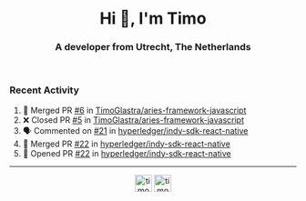<h1 align="center">Hi 👋, I'm Timo</h1>
<h3 align="center">A developer from Utrecht, The Netherlands</h3>
<br/>
<!-- https://github.com/rahuldkjain/github-profile-readme-generator --!>

<!--  <p align="left"><img src="https://github-readme-stats.vercel.app/api?username=timoglastra&show_icons=true&count_private=true&" alt="timoglastra" /></p> --!>

<!--
Github language stats
<p align="left"><img src="https://github-readme-stats.vercel.app/api/top-langs/?username=timoglastra&layout=compact" alt="timoglastra" /><p>
-->

<!-- Codestats language stats -->
<!-- <p align="left"><img src="https://codestats-readme.vercel.app/api/top-langs/?username=timoglastra&layout=compact&language_count=12" alt="timoglastra" /><p>    --!>
  
<h3>Recent Activity</h3>

<!--START_SECTION:activity-->
1. 🎉 Merged PR [#6](https://github.com/TimoGlastra/aries-framework-javascript/pull/6) in [TimoGlastra/aries-framework-javascript](https://github.com/TimoGlastra/aries-framework-javascript)
2. ❌ Closed PR [#5](https://github.com/TimoGlastra/aries-framework-javascript/pull/5) in [TimoGlastra/aries-framework-javascript](https://github.com/TimoGlastra/aries-framework-javascript)
3. 🗣 Commented on [#21](https://github.com/hyperledger/indy-sdk-react-native/issues/21) in [hyperledger/indy-sdk-react-native](https://github.com/hyperledger/indy-sdk-react-native)
4. 🎉 Merged PR [#22](https://github.com/hyperledger/indy-sdk-react-native/pull/22) in [hyperledger/indy-sdk-react-native](https://github.com/hyperledger/indy-sdk-react-native)
5. 💪 Opened PR [#22](https://github.com/hyperledger/indy-sdk-react-native/pull/22) in [hyperledger/indy-sdk-react-native](https://github.com/hyperledger/indy-sdk-react-native)
<!--END_SECTION:activity-->

---

<p align="center">
<a href="https://twitter.com/timoglastra" target="blank"><img align="center" src="https://cdn.jsdelivr.net/npm/simple-icons@3.0.1/icons/twitter.svg" alt="timoglastra" height="30" width="30" /></a>
<a href="https://linkedin.com/in/timoglastra" target="blank"><img align="center" src="https://cdn.jsdelivr.net/npm/simple-icons@3.0.1/icons/linkedin.svg" alt="timoglastra" height="30" width="30" /></a>
</p>



